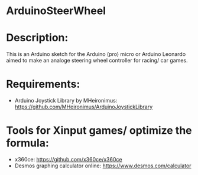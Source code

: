 # ArduinoSteerWheel

# Description:
This is an Arduino sketch for the Arduino (pro) micro or Arduino Leonardo aimed to make an analoge steering wheel controller for racing/ car games.

# Requirements:
- Arduino Joystick Library by MHeironimus: https://github.com/MHeironimus/ArduinoJoystickLibrary

# Tools for Xinput games/ optimize the formula:
- x360ce: https://github.com/x360ce/x360ce
- Desmos graphing calculator online: https://www.desmos.com/calculator
